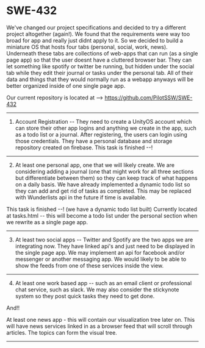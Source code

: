 # SWE-432

We've changed our project specifications and decided to try a different project altogether (again!). We found that the requirements were way too broad for app and really just didnt apply to it. So we decided to build a miniature OS that hosts four tabs (personal, social, work, news). Underneath these tabs are collections of web-apps that can run (as a single page app) so that the user doesnt have a cluttered browser bar. They can let something like spotify or twitter be running, but hidden under the social tab while they edit their journal or tasks under the personal tab. All of their data and things that they would normally run as a webapp anyways will be better organized inside of one single page app. 

Our current repository is located at --> https://github.com/PilotSSW/SWE-432

---------------------------------------------------------------------------------------------------

1) Account Registration -- They need to create a UnityOS account which can store their other app logins and anything we create in the app, such as a todo list or a journal. After registering, the users can login using those credentials. They have a personal database and storage repository created on firebase. 
This task is finished --!

---------------------------------------------------------------------------------------------------

2) At least one personal app, one that we will likely create. We are considering adding a journal (one that might work for all three sections but differentiate between them) so they can keep track of what happens on a daily basis. We have already implemented a dynamic todo list so they can add and get rid of tasks as completed. This may be replaced with Wunderlists api in the future if time is available. 

This task is finished --! (we have a dynamic todo list built) Currently located at tasks.html -- this will become a todo list under the personal section when we rewrite as a single page app.

---------------------------------------------------------------------------------------------------

3) At least two social apps -- Twitter and Spotify are the two apps we are integrating now. They have linked api's and just need to be displayed in the single page app. We may implement an api for facebook and/or messenger or another messaging app. We would likely to be able to show the feeds from one of these services inside the view. 

---------------------------------------------------------------------------------------------------

4) At least one work based app -- such as an email client or professional chat service, such as slack. We may also consider the stickynote system so they post quick tasks they need to get done. 

And!!

At least one news app - this will contain our visualization tree later on. This will have news services linked in as a browser feed that will scroll through articles. The topics can form the visual tree. 

---------------------------------------------------------------------------------------------------